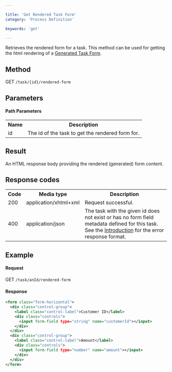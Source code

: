 ```yaml
---

title: 'Get Rendered Task Form'
category: 'Process Definition'

keywords: 'get'

---
```


Retrieves the rendered form for a task. This method can be used for getting the html rendering of a [Generated Task Form](ref:/guides/user-guide/#generated-task-forms).

Method
--------------  

GET `/task/{id}/rendered-form`


Parameters
--------------  

#### Path Parameters

<table class="table table-striped">
  <tr>
    <th>Name</th>
    <th>Description</th>
  </tr>
  <tr>
    <td>id</td>
    <td>The id of the task to get the rendered form for.</td>
  </tr>
</table>


Result
--------------  

An HTML response body providing the rendered (generated) form content.

Response codes
--------------  

<table class="table table-striped">
  <tr>
    <th>Code</th>
    <th>Media type</th>
    <th>Description</th>
  </tr>
  <tr>
    <td>200</td>
    <td>application/xhtml+xml</td>
    <td>Request successful.</td>
  </tr>
  <tr>
    <td>400</td>
    <td>application/json</td>
    <td>The task with the given id does not exist or has no form field metadata defined for this task. See the <a href="ref:#overview-introduction">Introduction</a> for the error response format.</td>
  </tr>
</table>


Example
--------------

#### Request

GET `/task/anId/rendered-form`

#### Response

```xml
<form class="form-horizontal">
  <div class="control-group">
    <label class="control-label">Customer ID</label>
    <div class="controls">
      <input form-field type="string" name="customerId"></input>
    </div>
  </div>
  <div class="control-group">
    <label class="control-label">Amount</label>
    <div class="controls">
      <input form-field type="number" name="amount"></input>
    </div>
  </div>
</form>
```